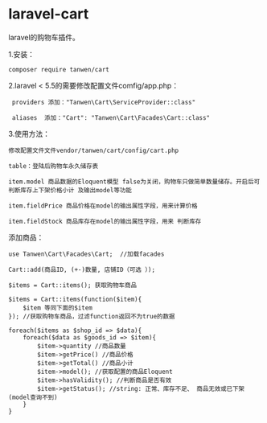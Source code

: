 # laravel-cart
laravel的购物车插件。

1.安装：

    composer require tanwen/cart
 
2.laravel < 5.5的需要修改配置文件comfig/app.php：

     providers 添加："Tanwen\Cart\ServiceProvider::class"
    
     aliases  添加："Cart": "Tanwen\Cart\Facades\Cart::class"
     
3.使用方法：

    修改配置文件文件vendor/tanwen/cart/config/cart.php
    
    table：登陆后购物车永久储存表
    
    item.model 商品数据的Eloquent模型 false为关闭，购物车只做简单数量储存。开启后可判断库存上下架价格小计 及输出model等功能
    
    item.fieldPrice 商品价格在model的输出属性字段，用来计算价格
    
    item.fieldStock 商品库存在model的输出属性字段，用来 判断库存
    
添加商品：
    
    use Tanwen\Cart\Facades\Cart;  //加载facades
    
    Cart::add(商品ID, (+-)数量, 店铺ID（可选 ）);
    
    $items = Cart::items(); 获取购物车商品
    
    $items = Cart::items(function($item){
        $item 等同下面的$item
    }); //获取购物车商品，过滤function返回不为true的数据
    
    foreach($items as $shop_id => $data){
        foreach($data as $goods_id => $item){
            $item->quantity //商品数量
            $item->getPrice() //商品价格
            $item->getTotal() //商品小计
            $item->model(); //获取配置的商品Eloquent
            $item->hasValidity(); //判断商品是否有效
            $item->getStatus(); //string: 正常、库存不足、 商品无效或已下架(model查询不到)
        }
    }
    
    